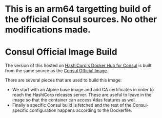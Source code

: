 # This is an arm64 targetting build of the official Consul sources.  No other modifications made.

# Consul Official Image Build

The version of this hosted on [HashiCorp's Docker Hub for Consul](https://hub.docker.com/r/hashicorp/consul/)
is built from the same source as the [Consul Official Image](https://hub.docker.com/_/consul/).

There are several pieces that are used to build this image:

* We start with an Alpine base image and add CA certificates in order to reach
  the HashiCorp releases server. These are useful to leave in the image so that
  the container can access Atlas features as well.
* Finally a specific Consul build is fetched and the rest of the Consul-specific
  configuration happens according to the Dockerfile.
